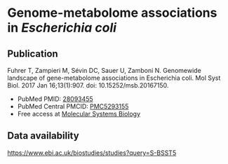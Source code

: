 # Genome-metabolome associations in *Escherichia coli*

## Publication

Fuhrer T, Zampieri M, Sévin DC, Sauer U, Zamboni N. Genomewide landscape of
gene-metabolome associations in Escherichia coli. Mol Syst Biol. 2017 Jan
16;13(1):907. doi: 10.15252/msb.20167150. 

- PubMed PMID: [28093455](https://www.ncbi.nlm.nih.gov/pubmed/28093455)
- PubMed Central PMCID: [PMC5293155](https://www.ncbi.nlm.nih.gov/pmc/articles/PMC5293155/)
- Free access at [Molecular Systems Biology](http://msb.embopress.org/content/13/1/907.long)


## Data availability

<https://www.ebi.ac.uk/biostudies/studies?query=S-BSST5>
